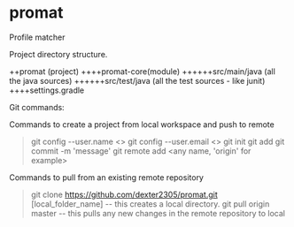 # promat
Profile matcher

Project directory structure. 

++promat (project)
++++promat-core(module)
++++++src/main/java (all the java sources)
++++++src/test/java (all the test sources - like junit)
++++settings.gradle

Git commands: 

Commands to create a project from local workspace and push to remote
> git config --user.name <>
> git config --user.email <>
> git init
> git add <add all files>
> git commit -m 'message'
> git remote add <any name, 'origin' for example> <remote url>

Commands to pull from an existing remote repository
> git clone https://github.com/dexter2305/promat.git [local_folder_name] 
	-- this creates a local directory. 
> git pull origin master
	-- this pulls any new changes in the remote repository to local


